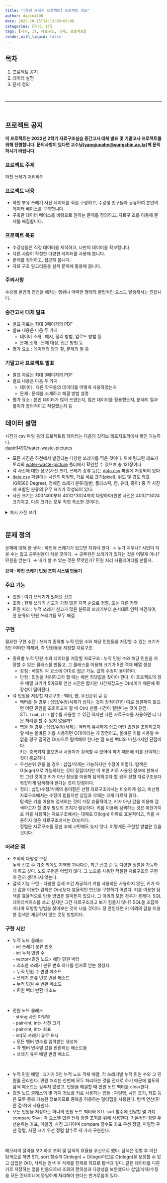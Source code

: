 ```yaml
---
title: "[하천 쓰레기 프로젝트] 프로젝트 개요"
author: dapin1490
date: 2022-10-15T14:13:00+09:00
categories: [지식, IT]
tags: [지식, IT, 자료구조, 과제, 프로젝트]
render_with_liquid: false
---
```


<style>
	.x-understand { color: #ccb833; }
	.understand { color: #1380da; }
	.tab { white-space: pre; }
    .underline { text-decoration: underline; }
    figure { text-align: center; }
</style>

## 목차
1. 프로젝트 공지
2. 데이터 설명
3. 문제 정의

<br>
<hr>
<br>

## 프로젝트 공지
**이 프로젝트는 2022년 2학기 자료구조실습 중간고사 대체 발표 및 기말고사 프로젝트를 위해 진행합니다. 문의사항이 있다면 교수님(yangjunahn@sungshin.ac.kr)께 문의하시기 바랍니다.**  
  
### 프로젝트 주제
하천 쓰레기 처리하기  
  
### 프로젝트 내용
- 하천 부유 쓰레기 사진 데이터를 직접 구성하고, 수강생 친구들과 공유하여 본인의 데이터 베이스를 구축합니다.
- 구축한 데이터 베이스를 바탕으로 원하는 문제를 정의하고, 자료구 조를 이용해 문제를 해결합니다.
  
### 프로젝트 목표
- 수강생들은 직접 데이터를 제작하고, 나만의 데이터를 확보합니다.
- 다른 사람이 작성한 다양한 데이터를 사용해 봅니다.
- 문제를 정의하고, 접근해 봅니다.
- 자료 구조 알고리즘을 실제 문제에 활용해 봅니다.
  
### 주의사항
수강생 본인의 안전을 해치는 행위나 어떠한 형태의 불법적인 요소도 발생해서는 안됩니다.
  
### 중간고사 대체 발표
- 발표 자료는 최대 3페이지의 PDF
- 발표 내용은 다음 두 가지
    - 데이터 소개 : 예시, 정리 방법, 업로드 방법 등
    - 문제 소개 : 문제 대상, 접근 방법 등
- 평가 요소 : 데이터의 양과 질, 문제의 질 등
  
### 기말고사 프로젝트 발표
- 발표 자료는 최대 3페이지의 PDF
- 발표 내용은 다음 두 가지
    - 데이터 : 다른 학우들의 데이터를 어떻게 사용하였는지
    - 문제 : 문제를 소개하고 해결 방법 설명
- 평가 요소 : 본인 데이터가 많이 쓰였는지, 많은 데이터를 활용했는지, 문제의 질과 풀이가 창의적이고 적절했는지 등
  
  
  
## 데이터 설명
사진과 csv 파일 등의 프로젝트용 데이터는 다음의 깃허브 레포지토리에서 확인 가능하다.  
[dapin1490/water-waste-pictures](https://github.com/dapin1490/water-waste-pictures)  
  
- 모든 사진은 하천에서 발견되는 다양한 쓰레기를 찍은 것이다. 위에 링크된 레포지토리의 [water-waste-picture](https://github.com/dapin1490/water-waste-pictures/tree/main/water-waste-picture) 폴더에서 확인할 수 있으며 총 121장이다.
- 각 사진에 대한 정보(사진 크기, 쓰레기 종류 등)는 [data.csv](https://github.com/dapin1490/water-waste-pictures/blob/main/data.csv) 파일에 저장되어 있다.
- [data.csv](https://github.com/dapin1490/water-waste-pictures/blob/main/data.csv) 파일에는 사진의 파일명, 가로 세로 크기(pixel), 위도 및 경도 좌표(GRS80 Degree), 정해진 쓰레기 분류(일반, 플라스틱, 캔, 유리, 종이) 중 각 사진에 포함된 분류의 유무 표기가 작성되어 있다.
- 사진 크기는 300\*400부터 4032\*3024까지 다양하다(원본 사진은 4032\*3024 크기이고, 다른 크기는 모두 직접 축소한 것이다).
  
<details>
    <summary>예시 사진 보기</summary>
    <figure>
        <img src="https://raw.githubusercontent.com/dapin1490/water-waste-pictures/main/water-waste-picture/220910-1-%EC%82%B0%EC%83%88%EA%B3%B5%EC%9B%90.jpg">
        <figcaption>220910-1-산새공원.jpg</figcaption>
    </figure>
    <p>사진 번호 1, 크기 600*800, 좌표 (37.47, 126.79), 일반 쓰레기와 플라스틱 포함</p>
    <figure>
        <img src="https://raw.githubusercontent.com/dapin1490/water-waste-pictures/main/water-waste-picture/220910-17-%EC%82%B0%EC%83%88%EA%B3%B5%EC%9B%90.jpg">
        <figcaption>220910-17-산새공원.jpg</figcaption>
    </figure>
    <p>사진 번호 17, 크기 1200*900, 좌표 (37.47, 126.79), 플라스틱 포함</p>
    <figure>
        <img src="https://raw.githubusercontent.com/dapin1490/water-waste-pictures/main/water-waste-picture/220913-11-%ED%95%9C%EC%9A%B8%EB%B9%9B-%EC%9D%BC%EB%B0%98.jpg">
        <figcaption>220913-11-한울빛-일반.jpg</figcaption>
    </figure>
    <p>사진 번호 29, 크기 300*400, 좌표 (37.47, 126.8), 일반 쓰레기 포함</p>
    <figure>
        <img src="https://raw.githubusercontent.com/dapin1490/water-waste-pictures/main/water-waste-picture/220919-10-%EC%84%B1%EB%B6%81%EC%B2%9C-%EC%A2%85%EC%9D%B4.jpg">
        <figcaption>220919-10-성북천-종이.jpg</figcaption>
    </figure>
    <p>사진 번호 57, 크기 400*300, 좌표 (37.59, 127.02), 종이 포함</p>
    <figure>
        <img src="https://raw.githubusercontent.com/dapin1490/water-waste-pictures/main/water-waste-picture/220919-66-%EC%84%B1%EB%B6%81%EC%B2%9C-%EC%8A%A4%ED%8B%B0%EB%A1%9C%ED%8F%BC.jpg">
        <figcaption>220919-66-성북천-스티로폼.jpg</figcaption>
    </figure>
    <p>사진 번호 105, 크기 4032*3024, 좌표 (37.59, 127.02), 플라스틱 포함</p>
</details>  
  
<br>  

## 문제 정의
문제에 대해 한 생각 : 하천에 쓰레기가 있으면 치워야 한다. → 누가 치우나? 시민이 치울 수는 없고 공무원들이 치울 것이다. → 공무원은 쓰레기가 있다는 것을 어떻게 아나? 민원을 받는다. → 내가 할 수 있는 것은 무엇인가? 민원 처리 시뮬레이터를 만들자.  
  
**요약 : 하천 쓰레기 민원 조회 시스템 만들기**  
  
### 주요 기능  
<ul>
    <li>민원 : 여기 쓰레기가 있어요 신고</li>
    <li>조회 : 현재 쓰레기 신고가 가장 많은 지역 순으로 정렬, 또는 다른 정렬</li>
    <li>민원 처리 : 누적 쓰레기 신고가 많은 분류의 쓰레기부터 순서대로 인력 파견하여, 한 분류의 민원 쓰레기를 모두 해결</li>
</ul>

### 구현
필요한 구현 수단 : 쓰레기 종류별 누적 민원 수와 해당 민원들을 저장할 수 있는 크기가 5인 어떠한 객체와, 각 민원들을 저장할 자료구조.  
- 종류별 누적 민원 수와 데이터를 저장할 자료구조 : 누적 민원 수와 해당 민원을 저장할 수 있는 클래스를 만들고, 그 클래스를 이용해 크기가 5인 객체 배열 생성
    - 장점 : 배열의 각 요소에 O(1)로 접근 가능. 값의 수정이 용이하다.
    - 단점 : 민원을 처리하고자 할 때는 매번 최댓값을 찾아야 한다. 이 프로젝트의 경우 배열 크기가 5이므로 연산 시간은 짧지만 시간복잡도는 O(n)이기 때문에 확장성이 떨어진다.
- 각 민원을 저장할 자료구조 : 벡터, 맵, 우선순위 큐 등
    - 벡터를 쓸 경우 : 삽입/수정/삭제가 쉽다는 것이 장점이지만 따로 정렬하지 않으면 어떤 민원을 조회하고자 할 때 O(n) 만큼 시간이 걸린다는 것이 단점.  
    STL `find_if()` 함수를 사용할 수 있긴 하지만 다른 자료구조를 사용하면 더 나은 처리를 할 수 있지 않을까?
    - 맵을 쓸 경우 : 삽입/수정/삭제는 벡터와 유사하게 쉽고 어떤 민원을 조회하고자 할 때는 올바른 키를 사용하면 O(1)이라는 게 장점이고, 올바른 키를 사용할 수 없을 경우 결국엔 O(n)으로 탐색해야 한다는 점 또한 벡터와 마찬가지인 단점이다.  
    키는 중복되지 않으면서 사용자가 검색할 수 있어야 하기 때문에 키를 선택하는 것이 중요하다.
    - 우선순위 큐를 쓸 경우 : 삽입/삭제는 가능하지만 수정이 어렵다. 탐색은 O(logn)으로 가능하다는 것이 장점이지만 이 또한 키로 사용된 정보에 한해서만 그런 것이고 키가 아닌 정보를 이용해 탐색하고자 할 경우 선형 자료구조보다 복잡하게 탐색해야 한다는 것이 단점이다.
    - 정리 : 삽입/수정/삭제의 용이함은 선형 자료구조에서는 비슷하게 쉽고, 비선형 자료구조에서는 수정이 힘들지만 삽입과 삭제는 크게 다르지 않다.  
    탐색은 키를 이용해 검색하는 것이 가장 효율적이고, 키가 아닌 값을 이용해 검색하고자 할 경우 별도의 조치가 필요하다. 키를 이용해 검색하는 것은 마찬가지로 키를 사용하는 자료구조에서는 대체로 O(logn) 이하로 효율적이고, 키를 사용하지 않은 자료구조에서는 O(n)이다.  
    정렬은 자료구조를 정한 후에 고민해도 늦지 않다. 어떻게든 구현할 방법은 있을 것이다.
  
### 어려운 점
- 조회의 다양성 보장  
    누적 신고 수 기준 외에도 지역명 가나다순, 최근 신고 순 등 다양한 정렬을 가능하게 하고 싶다. 노드 구현은 어렵지 않다. 그 노드를 사용한 적절한 자료구조의 구현이 전혀 생각나지 않는다.
- 검색 기능 구현 - 다양한 검색 조건 제공하기
    키를 사용하든 사용하지 않든, 키가 아닌 값을 이용한 검색은 O(n)보다 효율적인 연산을 구현하기 어렵다. 키를 이용한 탐색을 효율적으로 만들 방법은 얼마든지 있으나, 그 이외의 모든 경우가 문제다. SQL 데이터베이스를 쓰고 싶지만 그건 자료구조라고 보기 힘들지 않나? SQL을 조잡하게나마 모방할 방법을 찾아보는 것이 나을 것이다. 정 안된다면 키 이외의 값을 이용한 검색은 제공하지 않는 것도 방법이다.

### 구현 시안
- 누적 노드 클래스  
    \- int 쓰레기 분류 번호  
    \- int 누적 민원 수  
    \- vector<민원 노드> 해당 민원 벡터  
    \+ 최소한 쓰레기 분류 번호 하나를 인자로 받는 생성자  
    \+ 누적 민원 수 변경 메소드  
    \+ 쓰레기 분류 번호 반환 메소드  
    \+ 누적 민원 수 반환 메소드  
    \+ 민원 벡터 반환 메소드  

<br>

- 민원 노드 클래스  
    \- string 사진 파일명  
    \- pair&lt;int, int&gt; 사진 크기  
    \- pair&lt;int, int&gt; 좌표  
    \- int[5] 쓰레기 유무 표시  
    \+ 모든 멤버 변수를 입력받는 생성자  
    \+ 각 멤버 변수별 값을 반환하는 메소드들  
    \+ 쓰레기 유무 배열 변경 메소드  

<br>

- 누적 민원 배열 : 크기가 5인 누적 노드 객체 배열. 각 쓰레기별 누적 민원 수와 그 민원을 관리한다. 민원 처리는 한번에 모두 처리하는 것을 전제로 하기 때문에 별도의 탐색 메소드는 갖추지 않았고, 민원을 해결할 때 민원 노드 벡터를 clear한다.
- 민원 노드 클래스의 몇 가지 정보를 키로 사용하는 맵들 : 파일명, 사진 크기, 좌표 등은 모두 중복 가능한 정보이므로 중복을 허용하는 멀티맵을 사용한다. 탐색 연산(민원 검색)에 사용한다.
- 모든 민원을 저장하는 하나의 민원 노드 벡터와 STL sort 함수에 전달할 몇 가지 compare 함수 : 각 요소별 민원 전체 정렬 조회를 위해 사용한다. 기본적인 정렬 우선순위는 좌표, 파일명, 사진 크기이며 compare 함수도 좌표 우선 정렬, 파일명 우선 정렬, 사진 크기 우선 정렬 함수로 세 가지 구현한다.

<br>

메모리의 절약을 포기하고 조회 및 탐색의 효율을 우선으로 했다. 탐색은 정렬 후 이진 탐색으로 하면 STL sort 함수의 O(nlogn) + O(logn)이므로 O(nlogn)을 보장할 수 있고 삽입은 O(1), 삭제는 검색 후 삭제를 전제로 하므로 탐색과 같다. 같은 데이터를 다른 키로 저장하는 맵을 만듦으로써 조회의 편의성과 다양성을 보완했으나 삽입/삭제/수정을 모든 컨테이너에 동일하게 처리해야 한다는 번거로움이 있다.